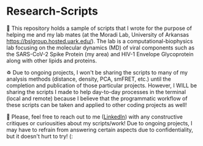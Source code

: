 # Research-Scripts
🧬 This repository holds a sample of scripts that I wrote for the purpose of helping me and my lab mates (at the Moradi Lab, University of Arkansas https://bslgroup.hosted.uark.edu/).  The lab is a computational-biophysics lab focusing on the molecular dynamics (MD) of viral components such as the SARS-CoV-2 Spike Protein (my area) and HIV-1 Envelope Glycoprotein along with other lipids and proteins.

♽ Due to ongoing projects, I won't be sharing the scripts to many of my analysis methods (distance, density, PCA, smFRET, etc.) until the completion and publication of those particular projects. However, I WILL be sharing the scripts I made to help day-to-day processes in the terminal (local and remote) because I believe that the programmatic workflow of these scripts can be taken and applied to other coding projects as well!

🤝 Please, feel free to reach out to me ([LinkedIn](https://www.linkedin.com/in/joseph-williamson-373359107/)) with any constructive critiques or curiousities about my scripts/work! Due to ongoing projects, I may have to refrain from answering certain aspects due to confidentiality, but it doesn't hurt to try! (:
